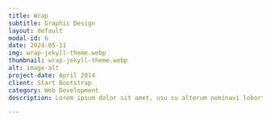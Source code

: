 ```yaml
---
title: Wrap
subtitle: Graphic Design
layout: default
modal-id: 6
date: 2024-05-11
img: wrap-jekyll-theme.webp
thumbnail: wrap-jekyll-theme.webp
alt: image-alt
project-date: April 2014
client: Start Bootstrap
category: Web Development
description: Lorem ipsum dolor sit amet, usu cu alterum nominavi lobortis. At duo novum diceret. Tantas apeirian vix et, usu sanctus postulant inciderint ut, populo diceret necessitatibus in vim. Cu eum dicam feugiat noluisse.

---
```

